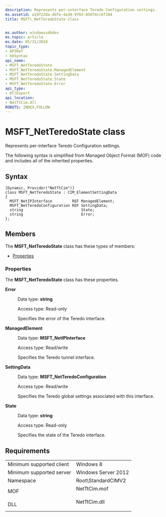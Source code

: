 ```yaml
---
description: Represents per-interface Teredo Configuration settings.
ms.assetid: a19722da-ddfe-4a38-9703-0507dcc6f184
title: MSFT\_NetTeredoState class


ms.author: windowssdkdev
ms.topic: article
ms.date: 05/31/2018
topic_type: 
- APIRef
- kbSyntax
api_name: 
- MSFT_NetTeredoState
- MSFT_NetTeredoState.ManagedElement
- MSFT_NetTeredoState.SettingData
- MSFT_NetTeredoState.State
- MSFT_NetTeredoState.Error
api_type: 
- DllExport
api_location: 
- NetTtCim.dll
ROBOTS: INDEX,FOLLOW
---
```


# MSFT\_NetTeredoState class

Represents per-interface Teredo Configuration settings.

The following syntax is simplified from Managed Object Format (MOF) code and includes all of the inherited properties.

## Syntax

``` syntax
[Dynamic, Provider("NetTtCim")]
class MSFT_NetTeredoState : CIM_ElementSettingData
{
  MSFT_NetIPInterface         REF ManagedElement;
  MSFT_NetTeredoConfiguration REF SettingData;
  string                          State;
  string                          Error;
};
```

## Members

The **MSFT\_NetTeredoState** class has these types of members:

-   [Properties](#properties)

### Properties

The **MSFT\_NetTeredoState** class has these properties.

<dl> <dt>

**Error**
</dt> <dd> <dl> <dt>

Data type: **string**
</dt> <dt>

Access type: Read-only
</dt> </dl>

Specifies the error of the Teredo interface.

</dd> <dt>

**ManagedElement**
</dt> <dd> <dl> <dt>

Data type: **MSFT\_NetIPInterface**
</dt> <dt>

Access type: Read/write
</dt> </dl>

Specifies the Teredo tunnel interface.

</dd> <dt>

**SettingData**
</dt> <dd> <dl> <dt>

Data type: **MSFT\_NetTeredoConfiguration**
</dt> <dt>

Access type: Read/write
</dt> </dl>

Specifies the Teredo global settings associated with this interface.

</dd> <dt>

**State**
</dt> <dd> <dl> <dt>

Data type: **string**
</dt> <dt>

Access type: Read-only
</dt> </dl>

Specifies the state of the Teredo interface.

</dd> </dl>

## Requirements



|                                     |                                                                                         |
|-------------------------------------|-----------------------------------------------------------------------------------------|
| Minimum supported client<br/> | Windows 8<br/>                                                                    |
| Minimum supported server<br/> | Windows Server 2012<br/>                                                          |
| Namespace<br/>                | Root\\StandardCIMV2<br/>                                                          |
| MOF<br/>                      | <dl> <dt>NetTtCim.mof</dt> </dl> |
| DLL<br/>                      | <dl> <dt>NetTtCim.dll</dt> </dl> |



 

 




